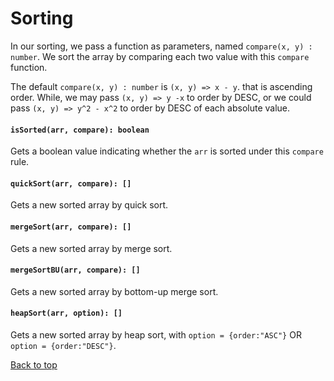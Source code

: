 <a name="sorting"></a>
# Sorting
In our sorting, we pass a function as parameters, named `compare(x, y) : number`. We sort the array by comparing each two value with this `compare` function.

The default `compare(x, y) : number` is `(x, y) => x - y`. that is ascending order. While, we may pass `(x, y) => y -x` to order by DESC, or we could pass `(x, y) => y^2 - x^2` to order by DESC of each absolute value.

#### `isSorted(arr, compare): boolean`
Gets a boolean value indicating whether the `arr` is sorted under this `compare` rule.
#### `quickSort(arr, compare): []`
Gets a new sorted array by quick sort.
#### `mergeSort(arr, compare): []`
Gets a new sorted array by merge sort.
#### `mergeSortBU(arr, compare): []`
Gets a new sorted array by bottom-up merge sort.
#### `heapSort(arr, option): []`
Gets a new sorted array by heap sort, with `option = {order:"ASC"}` OR `option = {order:"DESC"}`.

[Back to top](#sorting)
